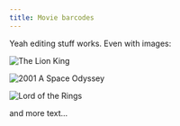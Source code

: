 ```yaml
---
title: Movie barcodes
---
```

Yeah editing stuff works. Even with images:

![The Lion King](/img/thelionking_3400x400.png "The Lion King")

![2001 A Space Odyssey](/img/2001aspaceodyssey_3400x400.png "2001 A Space Odyssey")

![Lord of the Rings](/img/lordoftherings_3400x400.png "Lord of the Rings")

and more text...